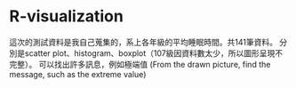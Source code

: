 # R-visualization
這次的測試資料是我自己蒐集的，系上各年級的平均睡眠時間。共141筆資料。
分別是scatter plot、histogram、boxplot（107級因資料數太少，所以圖形呈現不完整）。
可以找出許多訊息，例如極端值 (From the drawn picture, find the message, such as the extreme value)
